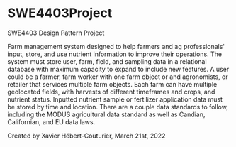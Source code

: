 # SWE4403Project
SWE4403 Design Pattern Project

Farm management system designed to help farmers and ag professionals' input, store, and use nutrient information to improve their operations.
The system must store user, farm, field, and sampling data in a relational database with maximum capacity to expand to include new features.
A user could be a farmer, farm worker with one farm object or and agronomists, or retailer that services multiple farm objects.
Each farm can have multiple geolocated fields, with harvests of different timeframes and crops, and nutrient status.
Inputted nutrient sample or fertilizer application data must be stored by time and location.
There are a couple data standards to follow, including the MODUS agricultural data standard as well as Candian, Californian, and EU data laws.

Created by Xavier Hébert-Couturier, March 21st, 2022
